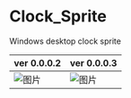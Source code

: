 # Clock_Sprite
Windows desktop clock sprite

|ver 0.0.0.2|ver 0.0.0.3|
|  ----  | ----  |
|![图片](https://github.com/GSCmax/Clock_Sprite/assets/8372598/02c46924-7f4c-48f7-bc36-4cc48cb041ae)|![图片](https://github.com/GSCmax/Clock_Sprite/assets/8372598/367ec40f-e562-404a-a1d8-7702c088acea)|
